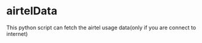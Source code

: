 airtelData
==========
This python script can fetch the airtel usage data(only if you are connect to internet)
